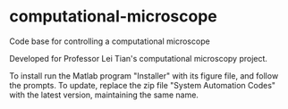 # computational-microscope
Code base for controlling a computational microscope

Developed for Professor Lei Tian's computational microscopy project.

To install run the Matlab program "Installer" with its figure file, and follow the prompts.
To update, replace the zip file "System Automation Codes" with the latest version, maintaining the same name.
